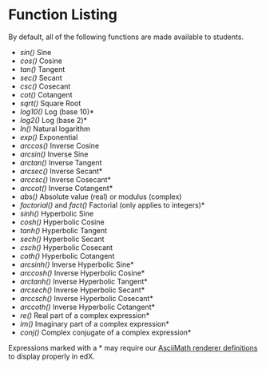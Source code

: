 # Function Listing

By default, all of the following functions are made available to students.

- *sin()* Sine
- *cos()* Cosine
- *tan()* Tangent
- *sec()* Secant
- *csc()* Cosecant
- *cot()* Cotangent
- *sqrt()* Square Root
- *log10()* Log (base 10)*
- *log2()* Log (base 2)*
- *ln()* Natural logarithm
- *exp()* Exponential
- *arccos()* Inverse Cosine
- *arcsin()* Inverse Sine
- *arctan()* Inverse Tangent
- *arcsec()* Inverse Secant*
- *arccsc()* Inverse Cosecant*
- *arccot()* Inverse Cotangent*
- *abs()* Absolute value (real) or modulus (complex)
- *factorial()* and *fact()* Factorial (only applies to integers)*
- *sinh()* Hyperbolic Sine
- *cosh()* Hyperbolic Cosine
- *tanh()* Hyperbolic Tangent
- *sech()* Hyperbolic Secant
- *csch()* Hyperbolic Cosecant
- *coth()* Hyperbolic Cotangent
- *arcsinh()* Inverse Hyperbolic Sine*
- *arccosh()* Inverse Hyperbolic Cosine*
- *arctanh()* Inverse Hyperbolic Tangent*
- *arcsech()* Inverse Hyperbolic Secant*
- *arccsch()* Inverse Hyperbolic Cosecant*
- *arccoth()* Inverse Hyperbolic Cotangent*
- *re()* Real part of a complex expression*
- *im()* Imaginary part of a complex expression*
- *conj()* Complex conjugate of a complex expression*

Expressions marked with a * may require our [AsciiMath renderer definitions](renderer.md) to display properly in edX.
